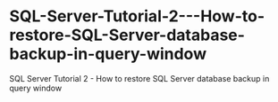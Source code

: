 # SQL-Server-Tutorial-2---How-to-restore-SQL-Server-database-backup-in-query-window
SQL Server Tutorial 2 - How to restore SQL Server database backup in query window
